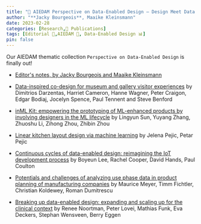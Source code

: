 ```yaml
---
title: "📜 AIEDAM Perspective on Data-Enabled Design – Design Meet Data Science"
author: "**Jacky Bourgeois**, Maaike Kleinsmann"
date: 2023-02-28
categories: [Research,📜 Publications]
tags: [Editorial 📕,AIEDAM 🎯, Data-Enabled Design 📊]
pin: false
---
```


Our AIEDAM thematic collection `Perspective on Data-Enabled Design` is finally out!

* [Editor's notes, by Jacky Bourgeois and Maaike Kleinsmann](https://www.cambridge.org/core/journals/ai-edam/article/aiedam-thematic-collection-a-perspective-on-dataenabled-design-design-meet-data-science/2EB40810BFE846DC05C293618E6199A6)

* [Data-inspired co-design for museum and gallery visitor experiences](https://www.cambridge.org/core/journals/ai-edam/article/datainspired-codesign-for-museum-and-gallery-visitor-experiences/F56D93C79E7875EB3A2E5828C40E6E4D) by Dimitrios Darzentas, Harriet Cameron, Hanne Wagner, Peter Craigon, Edgar Bodiaj, Jocelyn Spence, Paul Tennent and Steve Benford

* [inML Kit: empowering the prototyping of ML-enhanced products by involving designers in the ML lifecycle](https://www.cambridge.org/core/journals/ai-edam/article/inml-kit-empowering-the-prototyping-of-mlenhanced-products-by-involving-designers-in-the-ml-lifecycle/01367C8B6D2DB5A29D4CBC404CB21C2F) by Lingyun Sun, Yuyang Zhang, Zhuoshu Li, Zihong Zhou, Zhibin Zhou

* [Linear kitchen layout design via machine learning](https://www.cambridge.org/core/journals/ai-edam/article/linear-kitchen-layout-design-via-machine-learning/04FD1D9B1D72A4355EB7C3B3B2578F4F) by Jelena Pejic, Petar Pejic

* [Continuous cycles of data-enabled design: reimagining the IoT development process](https://www.cambridge.org/core/journals/ai-edam/article/continuous-cycles-of-dataenabled-design-reimagining-the-iot-development-process/E6F2CA1BA0DA8206F34C9F2C78085E27) by Boyeun Lee, Rachel Cooper, David Hands, Paul Coulton

* [Potentials and challenges of analyzing use phase data in product planning of manufacturing companies](https://www.cambridge.org/core/journals/ai-edam/article/potentials-and-challenges-of-analyzing-use-phase-data-in-product-planning-of-manufacturing-companies/656E89C90C0AA8DB6C4EC55CF64AF0A0) by Maurice Meyer, Timm Fichtler, Christian Koldewey, Roman Dumitrescu

* [Breaking up data-enabled design: expanding and scaling up for the clinical context](https://www.cambridge.org/core/journals/ai-edam/article/breaking-up-dataenabled-design-expanding-and-scaling-up-for-the-clinical-context/F90F97F5357D31FF7A15A27DF5921A24) by Renee Noortman, Peter Lovei, Mathias Funk, Eva Deckers, Stephan Wensveen, Berry Eggen